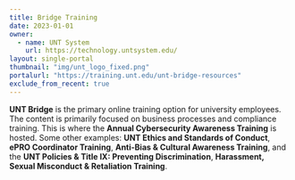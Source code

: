 ```yaml
---
title: Bridge Training
date: 2023-01-01
owner:
  - name: UNT System
    url: https://technology.untsystem.edu/
layout: single-portal
thumbnail: "img/unt_logo_fixed.png"
portalurl: "https://training.unt.edu/unt-bridge-resources"
exclude_from_recent: true
---
```

<b>UNT Bridge</b> is the primary online training option for university employees. The content is primarily focused on business processes and compliance training. This is where the <b>Annual Cybersecurity Awareness Training</b> is hosted. Some other examples: <b>UNT Ethics and Standards of Conduct</b>, <b>ePRO Coordinator Training</b>, <b>Anti-Bias & Cultural Awareness Training</b>, and the <b>UNT Policies & Title IX: Preventing Discrimination</b>, <b>Harassment, Sexual Misconduct & Retaliation Training</b>.